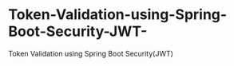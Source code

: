 # Token-Validation-using-Spring-Boot-Security-JWT-
Token Validation using Spring Boot Security(JWT)

